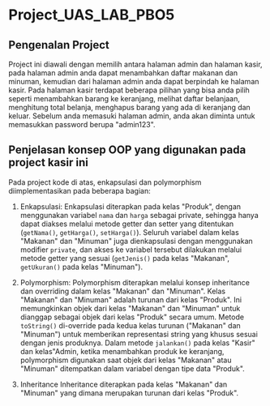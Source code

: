 # Project_UAS_LAB_PBO5

## Pengenalan Project

Project ini diawali dengan memilih antara halaman admin dan halaman kasir, pada halaman admin anda dapat menambahkan daftar makanan dan minuman, kemudian dari halaman admin anda dapat berpindah ke halaman kasir. Pada halaman kasir terdapat beberapa pilihan yang bisa anda pilih seperti menambahkan barang ke keranjang, melihat daftar belanjaan, menghitung total belanja, menghapus barang yang ada di keranjang dan keluar. Sebelum anda memasuki halaman admin, anda akan diminta untuk memasukkan password berupa "admin123".

## Penjelasan konsep OOP yang digunakan pada project kasir ini

Pada project kode di atas, enkapsulasi dan polymorphism diimplementasikan pada beberapa bagian:
1.  Enkapsulasi:
    Enkapsulasi diterapkan pada kelas "Produk", dengan menggunakan variabel `nama` dan `harga` sebagai private, sehingga hanya dapat diakses melalui metode getter dan setter yang ditentukan (`getNama()`, `getHarga()`, `setHarga()`).
Seluruh variabel dalam kelas "Makanan" dan "Minuman" juga dienkapsulasi dengan menggunakan modifier `private`, dan akses ke variabel tersebut dilakukan melalui metode getter yang sesuai (`getJenis()` pada kelas "Makanan", `getUkuran()` pada kelas "Minuman").

2.  Polymorphism:
    Polymorphism diterapkan melalui konsep inheritance dan overriding dalam kelas "Makanan" dan "Minuman".
Kelas "Makanan" dan "Minuman" adalah turunan dari kelas "Produk". Ini memungkinkan objek dari kelas "Makanan" dan "Minuman" untuk dianggap sebagai objek dari kelas "Produk" secara umum.
Metode `toString()` di-override pada kedua kelas turunan ("Makanan" dan "Minuman") untuk memberikan representasi string yang khusus sesuai dengan jenis produknya.
Dalam metode `jalankan()` pada kelas "Kasir" dan kelas"Admin, ketika menambahkan produk ke keranjang, polymorphism digunakan saat objek dari kelas "Makanan" atau "Minuman" ditempatkan dalam variabel dengan tipe data "Produk".

3.  Inheritance
    Inheritance diterapkan pada kelas "Makanan" dan "Minuman" yang dimana merupakan turunan dari kelas "Produk".
